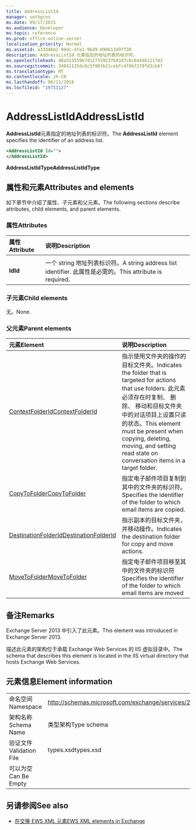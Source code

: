 ```yaml
---
title: AddressListId
manager: sethgros
ms.date: 09/17/2015
ms.audience: Developer
ms.topic: reference
ms.prod: office-online-server
localization_priority: Normal
ms.assetid: a3334bb2-90dc-4fe1-96d9-890b13d9ff30
description: AddressListId 元素指定的地址列表的标识符。
ms.openlocfilehash: d8a513559b7d127559537b43d7c6c0a4db121702
ms.sourcegitcommit: 34041125dc8c5f993b21cebfc4f8b72f0fd2cb6f
ms.translationtype: MT
ms.contentlocale: zh-CN
ms.lasthandoff: 06/11/2018
ms.locfileid: "19753127"
---
```

# <a name="addresslistid"></a><span data-ttu-id="e7106-103">AddressListId</span><span class="sxs-lookup"><span data-stu-id="e7106-103">AddressListId</span></span>

<span data-ttu-id="e7106-104">**AddressListId**元素指定的地址列表的标识符。</span><span class="sxs-lookup"><span data-stu-id="e7106-104">The **AddressListId** element specifies the identifier of an address list.</span></span> 
  
```XML
<AddressListId Id="">
</AddressListId>
```

 <span data-ttu-id="e7106-105">**AddressListIdType**</span><span class="sxs-lookup"><span data-stu-id="e7106-105">**AddressListIdType**</span></span>
## <a name="attributes-and-elements"></a><span data-ttu-id="e7106-106">属性和元素</span><span class="sxs-lookup"><span data-stu-id="e7106-106">Attributes and elements</span></span>

<span data-ttu-id="e7106-107">如下章节中介绍了属性、子元素和父元素。</span><span class="sxs-lookup"><span data-stu-id="e7106-107">The following sections describe attributes, child elements, and parent elements.</span></span>
  
### <a name="attributes"></a><span data-ttu-id="e7106-108">属性</span><span class="sxs-lookup"><span data-stu-id="e7106-108">Attributes</span></span>

|<span data-ttu-id="e7106-109">**属性**</span><span class="sxs-lookup"><span data-stu-id="e7106-109">**Attribute**</span></span>|<span data-ttu-id="e7106-110">**说明**</span><span class="sxs-lookup"><span data-stu-id="e7106-110">**Description**</span></span>|
|:-----|:-----|
|<span data-ttu-id="e7106-111">
  **Id**</span><span class="sxs-lookup"><span data-stu-id="e7106-111">**Id**</span></span> <br/> |<span data-ttu-id="e7106-112">一个 string 地址列表标识符。</span><span class="sxs-lookup"><span data-stu-id="e7106-112">A string address list identifier.</span></span> <span data-ttu-id="e7106-113">此属性是必需的。</span><span class="sxs-lookup"><span data-stu-id="e7106-113">This attribute is required.</span></span>  <br/> |
   
### <a name="child-elements"></a><span data-ttu-id="e7106-114">子元素</span><span class="sxs-lookup"><span data-stu-id="e7106-114">Child elements</span></span>

<span data-ttu-id="e7106-115">无。</span><span class="sxs-lookup"><span data-stu-id="e7106-115">None.</span></span>
  
### <a name="parent-elements"></a><span data-ttu-id="e7106-116">父元素</span><span class="sxs-lookup"><span data-stu-id="e7106-116">Parent elements</span></span>

|<span data-ttu-id="e7106-117">**元素**</span><span class="sxs-lookup"><span data-stu-id="e7106-117">**Element**</span></span>|<span data-ttu-id="e7106-118">**说明**</span><span class="sxs-lookup"><span data-stu-id="e7106-118">**Description**</span></span>|
|:-----|:-----|
|[<span data-ttu-id="e7106-119">ContextFolderId</span><span class="sxs-lookup"><span data-stu-id="e7106-119">ContextFolderId</span></span>](contextfolderid.md) <br/> |<span data-ttu-id="e7106-120">指示使用文件夹的操作的目标文件夹。</span><span class="sxs-lookup"><span data-stu-id="e7106-120">Indicates the folder that is targeted for actions that use folders.</span></span> <span data-ttu-id="e7106-121">此元素必须存在时复制、 删除、 移动和目标文件夹中的对话项目上设置只读的状态。</span><span class="sxs-lookup"><span data-stu-id="e7106-121">This element must be present when copying, deleting, moving, and setting read state on conversation items in a target folder.</span></span>  <br/> |
|[<span data-ttu-id="e7106-122">CopyToFolder</span><span class="sxs-lookup"><span data-stu-id="e7106-122">CopyToFolder</span></span>](copytofolder.md) <br/> |<span data-ttu-id="e7106-123">指定电子邮件项目复制到其中的文件夹的标识符。</span><span class="sxs-lookup"><span data-stu-id="e7106-123">Specifies the identifier of the folder to which email items are copied.</span></span>  <br/> |
|[<span data-ttu-id="e7106-124">DestinationFolderId</span><span class="sxs-lookup"><span data-stu-id="e7106-124">DestinationFolderId</span></span>](destinationfolderid.md) <br/> |<span data-ttu-id="e7106-125">指示副本的目标文件夹，并移动操作。</span><span class="sxs-lookup"><span data-stu-id="e7106-125">Indicates the destination folder for copy and move actions.</span></span>  <br/> |
|[<span data-ttu-id="e7106-126">MoveToFolder</span><span class="sxs-lookup"><span data-stu-id="e7106-126">MoveToFolder</span></span>](movetofolder.md) <br/> |<span data-ttu-id="e7106-127">指定电子邮件项目移至其中的文件夹的标识符</span><span class="sxs-lookup"><span data-stu-id="e7106-127">Specifies the identifier of the folder to which email items are moved</span></span>  <br/> |
   
## <a name="remarks"></a><span data-ttu-id="e7106-128">备注</span><span class="sxs-lookup"><span data-stu-id="e7106-128">Remarks</span></span>

<span data-ttu-id="e7106-129">Exchange Server 2013 中引入了此元素。</span><span class="sxs-lookup"><span data-stu-id="e7106-129">This element was introduced in Exchange Server 2013.</span></span>
  
<span data-ttu-id="e7106-130">描述此元素的架构位于承载 Exchange Web Services 的 IIS 虚拟目录中。</span><span class="sxs-lookup"><span data-stu-id="e7106-130">The schema that describes this element is located in the IIS virtual directory that hosts Exchange Web Services.</span></span>
  
## <a name="element-information"></a><span data-ttu-id="e7106-131">元素信息</span><span class="sxs-lookup"><span data-stu-id="e7106-131">Element information</span></span>

|||
|:-----|:-----|
|<span data-ttu-id="e7106-132">命名空间</span><span class="sxs-lookup"><span data-stu-id="e7106-132">Namespace</span></span>  <br/> |http://schemas.microsoft.com/exchange/services/2006/types  <br/> |
|<span data-ttu-id="e7106-133">架构名称</span><span class="sxs-lookup"><span data-stu-id="e7106-133">Schema Name</span></span>  <br/> |<span data-ttu-id="e7106-134">类型架构</span><span class="sxs-lookup"><span data-stu-id="e7106-134">Type schema</span></span>  <br/> |
|<span data-ttu-id="e7106-135">验证文件</span><span class="sxs-lookup"><span data-stu-id="e7106-135">Validation File</span></span>  <br/> |<span data-ttu-id="e7106-136">types.xsd</span><span class="sxs-lookup"><span data-stu-id="e7106-136">types.xsd</span></span>  <br/> |
|<span data-ttu-id="e7106-137">可以为空</span><span class="sxs-lookup"><span data-stu-id="e7106-137">Can Be Empty</span></span>  <br/> ||
   
## <a name="see-also"></a><span data-ttu-id="e7106-138">另请参阅</span><span class="sxs-lookup"><span data-stu-id="e7106-138">See also</span></span>

- [<span data-ttu-id="e7106-139">在交换 EWS XML 元素</span><span class="sxs-lookup"><span data-stu-id="e7106-139">EWS XML elements in Exchange</span></span>](ews-xml-elements-in-exchange.md)

